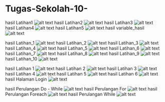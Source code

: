 # Tugas-Sekolah-10-

hasil Latihan1
![alt text](https://github.com/gigihsamudra/Tugas-Sekolah-10-/blob/master/1.PNG)
hasil Latihan2
![alt text](https://github.com/gigihsamudra/Tugas-Sekolah-10-/blob/master/2.PNG)
hasil Latihan3
![alt text](https://github.com/gigihsamudra/Tugas-Sekolah-10-/blob/master/3.PNG)
hasil Latihan4
![alt text](https://github.com/gigihsamudra/Tugas-Sekolah-10-/blob/master/4.PNG)
hasil Latihan5
![alt text](https://github.com/gigihsamudra/Tugas-Sekolah-10-/blob/master/5.PNG)
hasil variable_hasil
![alt text](https://github.com/gigihsamudra/Tugas-Sekolah-10-/blob/master/var.PNG)

hasil Latihan_1
![alt text](https://github.com/gigihsamudra/Tugas-Sekolah-10-/blob/master/_1.PNG)
hasil Latihan_2
![alt text](https://github.com/gigihsamudra/Tugas-Sekolah-10-/blob/master/_2.PNG)
hasil Latihan_3
![alt text](https://github.com/gigihsamudra/Tugas-Sekolah-10-/blob/master/_3.PNG)
hasil Latihan_4
![alt text](https://github.com/gigihsamudra/Tugas-Sekolah-10-/blob/master/_4.PNG)
hasil Latihan_5
![alt text](https://github.com/gigihsamudra/Tugas-Sekolah-10-/blob/master/_5.PNG)
hasil Latihan_6
![alt text](https://github.com/gigihsamudra/Tugas-Sekolah-10-/blob/master/_6.PNG)
hasil Latihan_7
![alt text](https://github.com/gigihsamudra/Tugas-Sekolah-10-/blob/master/_7.PNG)
hasil Latihan_8
![alt text](https://github.com/gigihsamudra/Tugas-Sekolah-10-/blob/master/_8.PNG)
hasil Latihan_9
![alt text](https://github.com/gigihsamudra/Tugas-Sekolah-10-/blob/master/_9.PNG)
hasil Latihan_10
![alt text](https://github.com/gigihsamudra/Tugas-Sekolah-10-/blob/master/_10.PNG)

hasil Latihan 1
![alt text](https://github.com/gigihsamudra/Tugas-Sekolah-10-/blob/master/.1.PNG)
hasil Latihan 2
![alt text](https://github.com/gigihsamudra/Tugas-Sekolah-10-/blob/master/.2.PNG)
hasil Latihan 3
![alt text](https://github.com/gigihsamudra/Tugas-Sekolah-10-/blob/master/.3.PNG)
hasil Latihan 4
![alt text](https://github.com/gigihsamudra/Tugas-Sekolah-10-/blob/master/.4.PNG)
hasil Latihan 5
![alt text](https://github.com/gigihsamudra/Tugas-Sekolah-10-/blob/master/.5.PNG)
hasil Latihan 6
![alt text](https://github.com/gigihsamudra/Tugas-Sekolah-10-/blob/master/.6.PNG)
hasil Halaman Login
![alt text](https://github.com/gigihsamudra/Tugas-Sekolah-10-/blob/master/Tugas.PNG)

hasil Perulangan Do - While
![alt text](https://github.com/gigihsamudra/Tugas-Sekolah-10-/blob/master/do-while.PNG)
hasil Perulangan For
![alt text](https://github.com/gigihsamudra/Tugas-Sekolah-10-/blob/master/for.PNG)
hasil Perulangan Foreach
![alt text](https://github.com/gigihsamudra/Tugas-Sekolah-10-/blob/master/foreach.PNG)
hasil Perulangan While
![alt text](https://github.com/gigihsamudra/Tugas-Sekolah-10-/blob/master/while.PNG)
